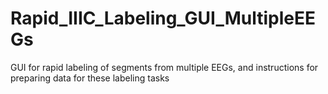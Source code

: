 # Rapid_IIIC_Labeling_GUI_MultipleEEGs
GUI for rapid labeling of segments from multiple EEGs, and instructions for preparing data for these labeling tasks
